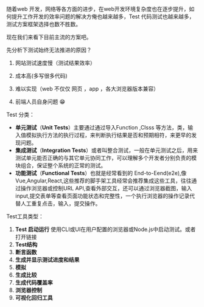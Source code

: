 随着web 开发，网络等各方面的进步，在web开发环境复杂度也在逐步提升，如何提升工作开发的效率问题的解决方俺也越来越多，Test 代码测试也越来越多，测试方案框架选择也数不胜数。

现在我们来看下目前主流的方案吧。

先分析下测试始终无法推进的原因？

1. 网站测试速度慢（测试结果效率）

2. 成本高(多写很多代码)

3. 难以实现（web 不仅仅 网页 ，app ，各大浏览器版本兼容）
4.  前端人员自身问题  :grin:



Test 分类：

- **单元测试**（**Unit Tests**）主要通过通过导入Function ,Clsss 等方法，类，输入值模拟执行方法的执行过程，来判断执行结果是否和预期相符，来更早的发现问题。
- **集成测试**（**Integration Tests**）或者叫整合测试，一般在单元测试之后，用来测试单元能否正确的与其它单元协同工作，可以理解多个开发者分别负责的模块组合，保证整个系统的正常的测试。
- **功能测试**（**Functional Tests**）也就是经常看到的 End-to-Eend(e2e),像Vue,Angular,React,这些推荐的脚手架工具经常会推荐集成这些工具，往往通过操作浏览器或控制URL API,查看外部交互，还可以通过浏览器截图，输入input,提交表单等查看页面功能状态和完整性，一个执行浏览器的操作记录代替人工重复点击，输入，提交操作。



Test工具类型：

1. **Test 启动运行** 使用CLI或UI在用户配置的浏览器或Node.js中启动测试。或者打开链接
2. **Test结构**
3. **断言函数**
4. **生成并显示测试进度和结果**
5. **模拟**
6. **生成比较**
7. **生成代码覆盖率**
8. **浏览器控制**
9. **可视化回归工具**